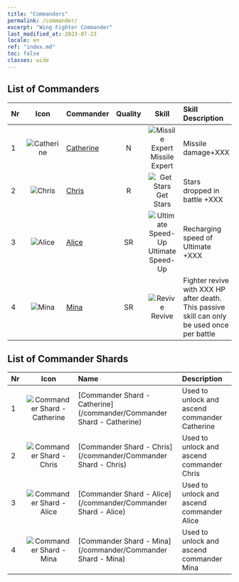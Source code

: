 ```yaml
---
title: "Commanders"
permalink: /commander/
excerpt: "Wing Fighter Commander"
last_modified_at: 2023-07-23
locale: en
ref: "index.md"
toc: false
classes: wide
---
```


## List of Commanders

  |  Nr | Icon | Commander | Quality | Skill | Skill Description |
  |:----|:----:|:----------|:-------:|:-----:|:------------------|
  | 1 | ![Catherine](/images/commander/actor_debris_1_p.png) | [Catherine](/commander/Catherine) | N | ![Missile Expert](/images/commander/actor_skill_03_p.png) Missile Expert | Missile damage+XXX |
  | 2 | ![Chris](/images/commander/actor_debris_2_p.png) | [Chris](/commander/Chris) | R | ![Get Stars](/images/commander/actor_skill_04_p.png) Get Stars | Stars dropped in battle +XXX |
  | 3 | ![Alice](/images/commander/actor_debris_3_p.png) | [Alice](/commander/Alice) | SR | ![Ultimate Speed-Up](/images/commander/actor_skill_01_p.png) Ultimate Speed-Up | Recharging speed of Ultimate +XXX |
  | 4 | ![Mina](/images/commander/actor_debris_4_p.png) | [Mina](/commander/Mina) | SR | ![Revive](/images/commander/actor_skill_02_p.png) Revive | Fighter revive with XXX HP after death. This passive skill can only be used once per battle |

## List of Commander Shards

  |  Nr | Icon |    Name   |  Description |
  |:----|:----:|:----------|:-------------|
  | 1 | ![Commander Shard - Catherine](/images/commander/actor_debris_1_zbsx_img9.png) | [Commander Shard - Catherine](/commander/Commander Shard - Catherine) | Used to unlock and ascend commander Catherine |
  | 2 | ![Commander Shard - Chris](/images/commander/actor_debris_2_zbsx_img10.png) | [Commander Shard - Chris](/commander/Commander Shard - Chris) | Used to unlock and ascend commander Chris |
  | 3 | ![Commander Shard - Alice](/images/commander/actor_debris_3_zbsx_img11.png) | [Commander Shard - Alice](/commander/Commander Shard - Alice) | Used to unlock and ascend commander Alice |
  | 4 | ![Commander Shard - Mina](/images/commander/actor_debris_4_zbsx_img11.png) | [Commander Shard - Mina](/commander/Commander Shard - Mina) | Used to unlock and ascend commander Mina |
